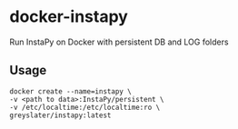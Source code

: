 # docker-instapy
Run InstaPy on Docker with persistent DB and LOG folders

## Usage

```
docker create --name=instapy \
-v <path to data>:InstaPy/persistent \
-v /etc/localtime:/etc/localtime:ro \
greyslater/instapy:latest
```
